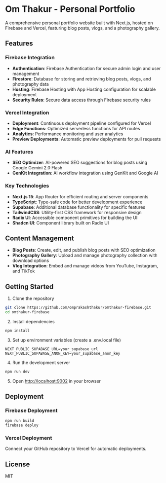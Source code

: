 # Om Thakur - Personal Portfolio

A comprehensive personal portfolio website built with Next.js, hosted on Firebase and Vercel, featuring blog posts, vlogs, and a photography gallery.

## Features

### Firebase Integration
- **Authentication**: Firebase Authentication for secure admin login and user management
- **Firestore**: Database for storing and retrieving blog posts, vlogs, and photography data
- **Hosting**: Firebase Hosting with App Hosting configuration for scalable deployment
- **Security Rules**: Secure data access through Firebase security rules

### Vercel Integration
- **Deployment**: Continuous deployment pipeline configured for Vercel
- **Edge Functions**: Optimized serverless functions for API routes
- **Analytics**: Performance monitoring and user analytics
- **Preview Deployments**: Automatic preview deployments for pull requests

### AI Features
- **SEO Optimizer**: AI-powered SEO suggestions for blog posts using Google Gemini 2.0 Flash
- **GenKit Integration**: AI workflow integration using GenKit and Google AI

### Key Technologies
- **Next.js 15**: App Router for efficient routing and server components
- **TypeScript**: Type-safe code for better development experience
- **Supabase**: Additional database functionality for specific features
- **TailwindCSS**: Utility-first CSS framework for responsive design
- **Radix UI**: Accessible component primitives for building the UI
- **Shadcn UI**: Component library built on Radix UI

## Content Management
- **Blog Posts**: Create, edit, and publish blog posts with SEO optimization
- **Photography Gallery**: Upload and manage photography collection with download options
- **Vlog Integration**: Embed and manage videos from YouTube, Instagram, and TikTok

## Getting Started

1. Clone the repository
```bash
git clone https://github.com/omprakashthakur/omthakur-firebase.git
cd omthakur-firebase
```

2. Install dependencies
```bash
npm install
```

3. Set up environment variables (create a .env.local file)
```
NEXT_PUBLIC_SUPABASE_URL=your_supabase_url
NEXT_PUBLIC_SUPABASE_ANON_KEY=your_supabase_anon_key
```

4. Run the development server
```bash
npm run dev
```

5. Open [http://localhost:9002](http://localhost:9002) in your browser

## Deployment

### Firebase Deployment
```bash
npm run build
firebase deploy
```

### Vercel Deployment
Connect your GitHub repository to Vercel for automatic deployments.

## License
MIT
